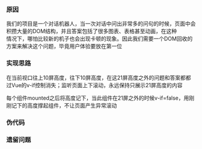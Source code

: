 ### 原因

我们的项目是一个对话机器人，当一次对话中问出非常多的问句的时候，页面中会积攒大量的DOM结构，并且答案包括了很多图表、表格甚至动画，在这种    
情况下，哪怕比较新的机子也会出现卡顿的现象。因此我们需要一个DOM回收的方案来解决这个问题，毕竟用户体验要放在第一位

### 实现思路

在当前视口往上10屏高度，往下10屏高度，在这21屏高度之外的问题和答案都都过Vue的v-if控制消失；监听页面上下滚动，永远保持只展示21屏高度的内容     

每个组件mounted之后将高度记下，当此组件在21屏之外的时候v-if=false，用刚刚记下的高度撑起组件，不让页面产生异常滚动

### 伪代码

### 遗留问题

